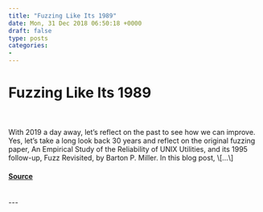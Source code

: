 ```yaml
---
title: "Fuzzing Like Its 1989"
date: Mon, 31 Dec 2018 06:50:18 +0000
draft: false
type: posts
categories: 
- 
---
```

# Fuzzing Like Its 1989

<br/>

<br/>
With 2019 a day away, let’s reflect on the past to see how we can improve. Yes, let’s take a long look back 30 years and reflect on the original fuzzing paper, An Empirical Study of the Reliability of UNIX Utilities, and its 1995 follow-up, Fuzz Revisited, by Barton P. Miller. In this blog post, \[…\]

#### [Source](https://blog.trailofbits.com/2018/12/31/fuzzing-like-its-1989/)

<br/>
---
